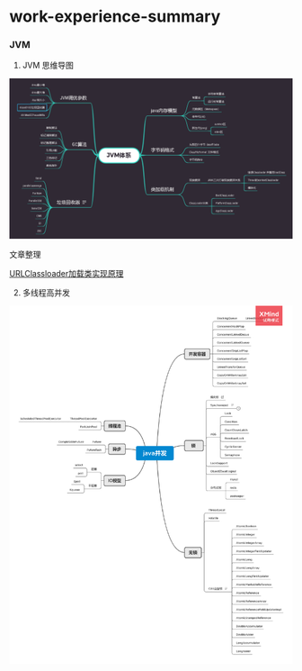 # work-experience-summary

### JVM 

1. JVM 思维导图

![](./JVM/doc/jvm.png)

文章整理

[URLClassloader加载类实现原理](./JVM/doc/类加载机制/URLClassloader加载类实现原理.md)

2. 多线程高并发

![](./多线程并发/doc/java多线程并发.png)



